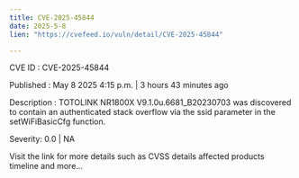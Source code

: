 ```yaml
---
title: CVE-2025-45844
date: 2025-5-8
lien: "https://cvefeed.io/vuln/detail/CVE-2025-45844"

---
```


CVE ID : CVE-2025-45844

Published :  May 8
2025
4:15 p.m. | 3 hours
43 minutes ago

Description : TOTOLINK NR1800X V9.1.0u.6681_B20230703 was discovered to contain an authenticated stack overflow via the ssid parameter in the setWiFiBasicCfg function.

Severity: 0.0 | NA

Visit the link for more details
such as CVSS details
affected products
timeline
and more...
